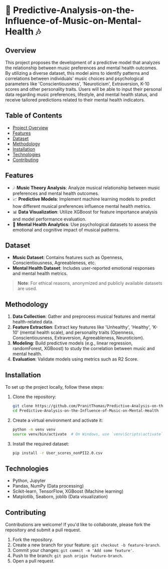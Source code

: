 
# 🎵 Predictive-Analysis-on-the-Influence-of-Music-on-Mental-Health 🎶

## Overview

This project proposes the development of a predictive model that analyzes the relationship between music preferences and mental health outcomes. By utilizing a diverse dataset, this model aims to identify patterns and correlations between individuals' music choices and psychological parameters like 'Conscientiousness', 'Neuroticism', Extraversion, K-10 scores and other personality traits. Users will be able to input their personal data regarding music preferences, lifestyle, and mental health status, and receive tailored predictions related to their mental health indicators.

## Table of Contents
- [Project Overview](#overview)
- [Features](#features)
- [Dataset](#dataset)
- [Methodology](#methodology)
- [Installation](#installation)
- [Technologies](#technologies)
- [Contributing](#contributing)

## Features
- 🎶 **Music Theory Analysis**: Analyze musical relationship between music preferences and mental health outcomes.
- 📈 **Predictive Models**: Implement machine learning models to predict how different musical preferences influence mental health metrics.
- 📊 **Data Visualization**: Utilize XGBoost for feature importance analysis and model performance evaluation.
- 🧠 **Mental Health Analytics**: Use psychological datasets to assess the emotional and cognitive impact of musical patterns.

## Dataset
- **Music Dataset**: Contains features such as Openness, Conscientiousness, Agreeableness, etc.
- **Mental Health Dataset**: Includes user-reported emotional responses and mental health metrics.

> **Note**: For ethical reasons, anonymized and publicly available datasets are used.

## Methodology
1. **Data Collection**: Gather and preprocess musical features and mental health-related data.
2. **Feature Extraction**: Extract key features like  'Unhealthy', 'Healthy', 'K-10' (mental health scale), and personality traits (Openness, Conscientiousness, Extraversion, Agreeableness, Neuroticism).
3. **Modeling**: Build predictive models (e.g., linear regression, randomForest, XGBoost) to study the correlation between music and mental health.
4. **Evaluation**: Validate models using metrics such as R2 Score.

## Installation
To set up the project locally, follow these steps:

1. Clone the repository:
    ```bash
    git clone https://github.com/PranitThomas/Predictive-Analysis-on-the-Influence-of-Music-on-Mental-Health
    cd Predictive-Analysis-on-the-Influence-of-Music-on-Mental-Health
    ```

2. Create a virtual environment and activate it:
    ```bash
    python -m venv venv
    source venv/bin/activate  # On Windows, use `venv\Scripts\activate`
    ```

3. Install the required dataset:
    ```bash
    pip install -r User_scores_nonPII2.0.csv
    ```

## Technologies
- Python, Jupyter
- Pandas, NumPy (Data processing)
- Scikit-learn, TensorFlow, XGBoost (Machine learning)
- Matplotlib, Seaborn, joblib (Data visualization)

## Contributing
Contributions are welcome! If you'd like to collaborate, please fork the repository and submit a pull request.

1. Fork the repository.
2. Create a new branch for your feature: `git checkout -b feature-branch`.
3. Commit your changes: `git commit -m 'Add some feature'`.
4. Push to the branch: `git push origin feature-branch`.
5. Open a pull request.
